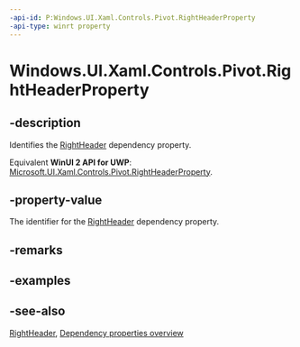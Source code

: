 ```yaml
---
-api-id: P:Windows.UI.Xaml.Controls.Pivot.RightHeaderProperty
-api-type: winrt property
---
```


<!-- Property syntax
public Windows.UI.Xaml.DependencyProperty RightHeaderProperty { get; }
-->

# Windows.UI.Xaml.Controls.Pivot.RightHeaderProperty

## -description
Identifies the [RightHeader](pivot_rightheader.md) dependency property.

Equivalent **WinUI 2 API for UWP**: [Microsoft.UI.Xaml.Controls.Pivot.RightHeaderProperty](/windows/winui/api/microsoft.ui.xaml.controls.pivot.rightheaderproperty).

## -property-value
The identifier for the [RightHeader](pivot_rightheader.md) dependency property.

## -remarks

## -examples

## -see-also
[RightHeader](pivot_rightheader.md), [Dependency properties overview](/windows/uwp/xaml-platform/dependency-properties-overview)
